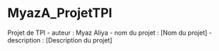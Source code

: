 # MyazA_ProjetTPI
Projet de TPI - auteur : Myaz Aliya - nom du projet : [Nom du projet] - description : [Description du projet]
